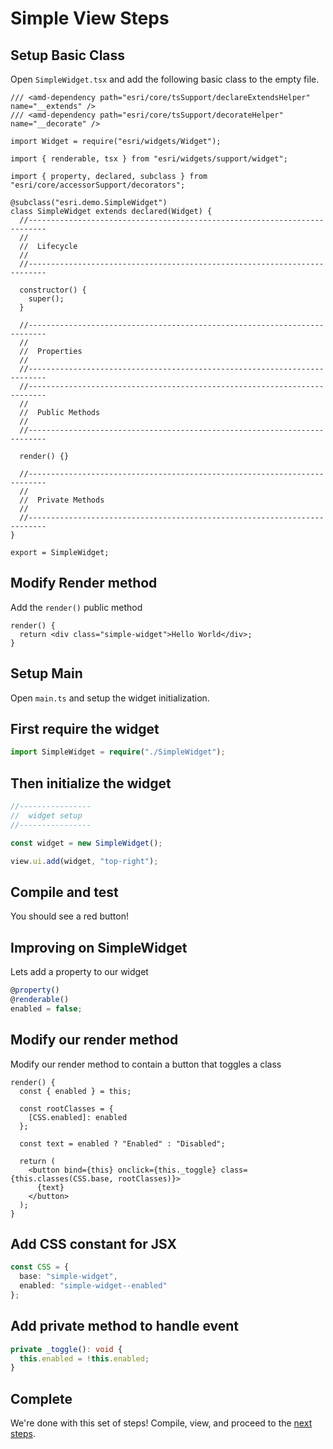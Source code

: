 # Simple View Steps

## Setup Basic Class

Open `SimpleWidget.tsx` and add the following basic class to the empty file.

```tsx
/// <amd-dependency path="esri/core/tsSupport/declareExtendsHelper" name="__extends" />
/// <amd-dependency path="esri/core/tsSupport/decorateHelper" name="__decorate" />

import Widget = require("esri/widgets/Widget");

import { renderable, tsx } from "esri/widgets/support/widget";

import { property, declared, subclass } from "esri/core/accessorSupport/decorators";

@subclass("esri.demo.SimpleWidget")
class SimpleWidget extends declared(Widget) {
  //--------------------------------------------------------------------------
  //
  //  Lifecycle
  //
  //--------------------------------------------------------------------------

  constructor() {
    super();
  }

  //--------------------------------------------------------------------------
  //
  //  Properties
  //
  //--------------------------------------------------------------------------
  //--------------------------------------------------------------------------
  //
  //  Public Methods
  //
  //--------------------------------------------------------------------------

  render() {}

  //--------------------------------------------------------------------------
  //
  //  Private Methods
  //
  //--------------------------------------------------------------------------
}

export = SimpleWidget;
```

## Modify Render method

Add the `render()` public method

```tsx
render() {
  return <div class="simple-widget">Hello World</div>;
}
```

## Setup Main

Open `main.ts` and setup the widget initialization.

## First require the widget

```ts
import SimpleWidget = require("./SimpleWidget");
```

## Then initialize the widget

```ts
//----------------
//  widget setup
//----------------

const widget = new SimpleWidget();

view.ui.add(widget, "top-right");
```

## Compile and test

You should see a red button!

## Improving on SimpleWidget

Lets add a property to our widget

```ts
@property()
@renderable()
enabled = false;
```

## Modify our render method

Modify our render method to contain a button that toggles a class

```tsx
render() {
  const { enabled } = this;

  const rootClasses = {
    [CSS.enabled]: enabled
  };

  const text = enabled ? "Enabled" : "Disabled";

  return (
    <button bind={this} onclick={this._toggle} class={this.classes(CSS.base, rootClasses)}>
      {text}
    </button>
  );
}
```

## Add CSS constant for JSX

```ts
const CSS = {
  base: "simple-widget",
  enabled: "simple-widget--enabled"
};
```

## Add private method to handle event

```ts
private _toggle(): void {
  this.enabled = !this.enabled;
}
```

## Complete

We're done with this set of steps! Compile, view, and proceed to the [next steps](../4-updated-view/STEPS.md).
